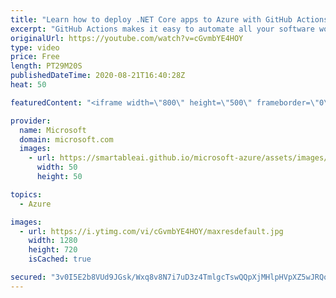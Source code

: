 ```yaml
---
title: "Learn how to deploy .NET Core apps to Azure with GitHub Actions | Azure Friday"
excerpt: "GitHub Actions makes it easy to automate all your software workflows. Tim Heuer joins Scott Hanselman to saunter through the process of deploying .NET Core apps to Azure using GitHub Actions.  0:00 - Overview 0:19 - Project setup 4:02 - Configuring the workflow 7:29 - Build job - setting up the environment"
originalUrl: https://youtube.com/watch?v=cGvmbYE4HOY
type: video
price: Free
length: PT29M20S
publishedDateTime: 2020-08-21T16:40:28Z
heat: 50

featuredContent: "<iframe width=\"800\" height=\"500\" frameborder=\"0\" src=\"https://www.youtube.com/embed/cGvmbYE4HOY\" allow=\"accelerometer; autoplay; encrypted-media; gyroscope; picture-in-picture\" allowfullscreen></iframe>"

provider:
  name: Microsoft
  domain: microsoft.com
  images:
    - url: https://smartableai.github.io/microsoft-azure/assets/images/organizations/microsoft.com-50x50.jpg
      width: 50
      height: 50

topics:
  - Azure

images:
  - url: https://i.ytimg.com/vi/cGvmbYE4HOY/maxresdefault.jpg
    width: 1280
    height: 720
    isCached: true

secured: "3v0I5E2b8VUd9JGsk/Wxq8v8N7i7uD3z4TmlgcTswQQpXjMHlpHVpXZ5wJRQovViqDcyE123KTQjjmefwbnaUr+gGa+zW9SYfJn22bIMZ+OG0R7PN2aHZebtnDlmj7c+Jo81fY8xW+jQWE2bqCHEDfKleWbtmWvTKiV8/4/A9a9kxEmYCGqp8kLi6rmQX6aVd8iB3WkdtXIPQKHuMLIqPmyUNOeSGyvMAIWyV+OrpcJovygLiW2yOJe4PPU8/axdWp8emgeh1xjD9q2tgsgbDyoOtsNCjdUAz4RnPEimQoTzjoz97YnWDfuUX5dl2gZenA3kXgbKqRnxTdzJk3LsceOpg74qUJimY1i8uQSvr6jOr4J6LKNgV3n+uRAlBLWPKsE3HjBXij9H0DBk7FskqLfmaXpITZb2+m/xq1vW294=;2Ork4UZQR5gVv/tMsQPR4A=="
---
```


